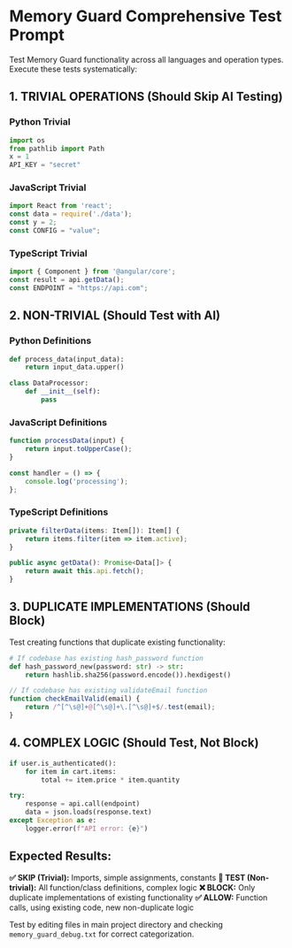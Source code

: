 # Memory Guard Comprehensive Test Prompt

Test Memory Guard functionality across all languages and operation types. Execute these tests systematically:

## 1. TRIVIAL OPERATIONS (Should Skip AI Testing)

### Python Trivial
```python
import os
from pathlib import Path
x = 1
API_KEY = "secret"
```

### JavaScript Trivial
```javascript
import React from 'react';
const data = require('./data');
const y = 2;
const CONFIG = "value";
```

### TypeScript Trivial
```typescript
import { Component } from '@angular/core';
const result = api.getData();
const ENDPOINT = "https://api.com";
```

## 2. NON-TRIVIAL (Should Test with AI)

### Python Definitions
```python
def process_data(input_data):
    return input_data.upper()

class DataProcessor:
    def __init__(self):
        pass
```

### JavaScript Definitions
```javascript
function processData(input) {
    return input.toUpperCase();
}

const handler = () => {
    console.log('processing');
};
```

### TypeScript Definitions
```typescript
private filterData(items: Item[]): Item[] {
    return items.filter(item => item.active);
}

public async getData(): Promise<Data[]> {
    return await this.api.fetch();
}
```

## 3. DUPLICATE IMPLEMENTATIONS (Should Block)

Test creating functions that duplicate existing functionality:

```python
# If codebase has existing hash_password function
def hash_password_new(password: str) -> str:
    return hashlib.sha256(password.encode()).hexdigest()
```

```javascript
// If codebase has existing validateEmail function
function checkEmailValid(email) {
    return /^[^\s@]+@[^\s@]+\.[^\s@]+$/.test(email);
}
```

## 4. COMPLEX LOGIC (Should Test, Not Block)

```python
if user.is_authenticated():
    for item in cart.items:
        total += item.price * item.quantity

try:
    response = api.call(endpoint)
    data = json.loads(response.text)
except Exception as e:
    logger.error(f"API error: {e}")
```

## Expected Results:

**✅ SKIP (Trivial):** Imports, simple assignments, constants
**🤖 TEST (Non-trivial):** All function/class definitions, complex logic
**❌ BLOCK:** Only duplicate implementations of existing functionality
**✅ ALLOW:** Function calls, using existing code, new non-duplicate logic

Test by editing files in main project directory and checking `memory_guard_debug.txt` for correct categorization.
